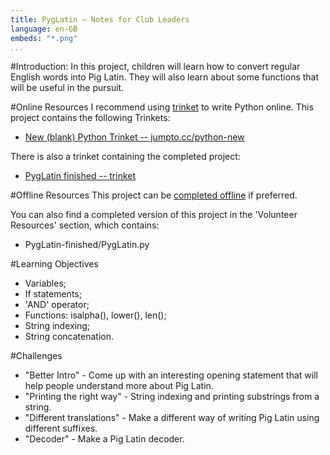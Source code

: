 ```yaml
---
title: PygLatin — Notes for Club Leaders
language: en-GB
embeds: "*.png"
...
```


#Introduction:
In this project, children will learn how to convert regular English words into Pig Latin. They will also learn about some functions that will be useful in the pursuit.

#Online Resources
I recommend using [trinket](https://trinket.io/) to write Python online. This project contains the following Trinkets:

+ [New (blank) Python Trinket -- jumpto.cc/python-new](http://jumpto.cc/python-new)

There is also a trinket containing the completed project:

+ [PygLatin finished -- trinket](https://trinket.io/embed/python/0ef746b2ca?start=result%22#.XExTK1wzbIU)

#Offline Resources
This project can be [completed offline](https://www.codeclubprojects.org/en-GB/resources/python-working-offline/) if preferred.

You can also find a completed version of this project in the 'Volunteer Resources' section, which contains:

+ PygLatin-finished/PygLatin.py


#Learning Objectives
+ Variables;
+ If statements;
+ 'AND' operator;
+ Functions: isalpha(), lower(), len();
+ String indexing;
+ String concatenation.

#Challenges
+ "Better Intro" - Come up with an interesting opening statement that will help people understand more about Pig Latin.
+ "Printing the right way" - String indexing and printing substrings from a string.
+ "Different translations" - Make a different way of writing Pig Latin using different suffixes.
+ "Decoder" - Make a Pig Latin decoder.

